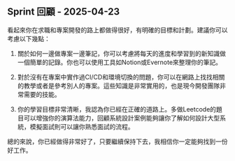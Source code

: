 ## Sprint 回顧 - 2025-04-23

看起來你在求職和專案開發的路上都做得很好，有明確的目標和計劃。建議你可以考慮以下幾點：

1. 關於如何一邊做專案一邊筆記，你可以考慮將每天的進度和學習到的新知識做一個簡單的記錄。你也可以使用工具如Notion或Evernote來整理你的筆記。

2. 對於沒有在專案中實作過CI/CD和環境切換的問題，你可以在網路上找找相關的教學或者是參考別人的專案。這些知識是非常實用的，也是現今開發團隊非常需要的技能。

3. 你的學習目標非常清晰，我認為你已經在正確的道路上。多做Leetcode的題目可以增強你的演算法能力，回顧系統設計案例能夠讓你了解如何設計大型系統，模擬面試則可以讓你熟悉面試的流程。

總的來說，你已經做得非常好了，只要繼續保持下去，我相信你一定能夠找到一份好工作。
